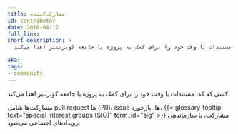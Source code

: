 ```yaml
---
title: مشارکت‌کننده
id: contributor
date: 2018-04-12
full_link: 
short_description: >
  کسی که کد، مستندات یا وقت خود را برای کمک به پروژه یا جامعه کوبرنتیز اهدا می‌کند.

aka: 
tags:
- community
---
```

 کسی که کد، مستندات یا وقت خود را برای کمک به پروژه یا جامعه کوبرنتیز اهدا می‌کند.

<!--more--> 

مشارکت‌ها شامل pull request ها (PR)، issue ها، بازخورد، {{< glossary_tooltip text="special interest groups (SIG)" term_id="sig" >}} مشارکت، یا سازماندهی رویدادهای اجتماعی می‌شود.

